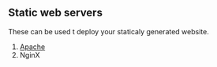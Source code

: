 ## Static web servers

These can be used t deploy your staticaly generated website.

1. [Apache](https://fossengineer.com/Selfhosting-Static-Webs-with-Apache-in-Docker)
2. NginX